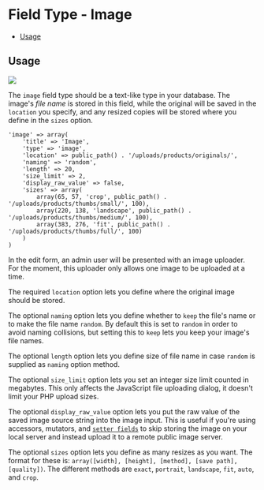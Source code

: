 # Field Type - Image

- [Usage](#usage)

<a name="usage"></a>
## Usage

<img src="https://raw.github.com/FrozenNode/Laravel-Administrator/master/examples/images/field-type-image.jpg" />

The `image` field type should be a text-like type in your database. The image's *file name* is stored in this field, while the original will be saved in the `location` you specify, and any resized copies will be stored where you define in the `sizes` option.

    'image' => array(
        'title' => 'Image',
        'type' => 'image',
        'location' => public_path() . '/uploads/products/originals/',
        'naming' => 'random',
        'length' => 20,
        'size_limit' => 2,
        'display_raw_value' => false,
        'sizes' => array(
            array(65, 57, 'crop', public_path() . '/uploads/products/thumbs/small/', 100),
            array(220, 138, 'landscape', public_path() . '/uploads/products/thumbs/medium/', 100),
            array(383, 276, 'fit', public_path() . '/uploads/products/thumbs/full/', 100)
        )
    )

In the edit form, an admin user will be presented with an image uploader. For the moment, this uploader only allows one image to be uploaded at a time.

The required `location` option lets you define where the original image should be stored.

The optional `naming` option lets you define whether to `keep` the file's name or to make the file name `random`. By default this is set to `random` in order to avoid naming collisions, but setting this to `keep` lets you keep your image's file names.

The optional `length` option lets you define size of file name in case `random` is supplied as `naming` option method.

The optional `size_limit` option lets you set an integer size limit counted in megabytes. This only affects the JavaScript file uploading dialog, it doesn't limit your PHP upload sizes.

The optional `display_raw_value` option lets you put the raw value of the saved image source string into the image input. This is useful if you're using accessors, mutators, and [`setter fields`](/docs/fields.md#setter-option) to skip storing the image on your local server and instead upload it to a remote public image server.

The optional `sizes` option lets you define as many resizes as you want. The format for these is: `array([width], [height], [method], [save path], [quality])`. The different methods are `exact`, `portrait`, `landscape`, `fit`, `auto`, and `crop`.
